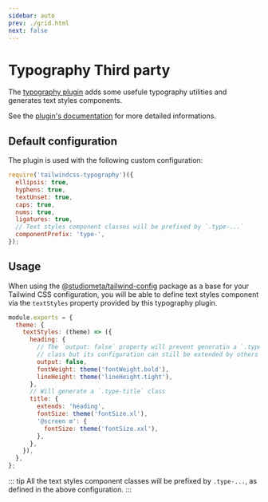 ```yaml
---
sidebar: auto
prev: ./grid.html
next: false
---
```


# Typography <Badge>Third party</Badge>

The [typography plugin](https://github.com/benface/tailwindcss-typography) adds some usefule typography utilities and generates text styles components.

See the [plugin's documentation](https://github.com/benface/tailwindcss-typography#readme) for more detailed informations.

## Default configuration

The plugin is used with the following custom configuration:

```js
require('tailwindcss-typography')({
  ellipsis: true,
  hyphens: true,
  textUnset: true,
  caps: true,
  nums: true,
  ligatures: true,
  // Text styles component classes will be prefixed by `.type-...`
  componentPrefix: 'type-',
});
```

## Usage

When using the [@studiometa/tailwind-config](https://github.com/studiometa/tailwind-config) package as a base for your Tailwind CSS configuration, you will be able to define text styles component via the `textStyles` property provided by this typography plugin.

```js
module.exports = {
  theme: {
    textStyles: (theme) => ({
      heading: {
        // The `output: false` property will prevent generatin a `.type-heading`
        // class but its configuration can still be extended by others
        output: false,
        fontWeight: theme('fontWeight.bold'),
        lineHeight: theme('lineHeight.tight'),
      },
      // Will generate a `.type-title` class
      title: {
        extends: 'heading',
        fontSize: theme('fontSize.xl'),
        '@screen m': {
          fontSize: theme('fontSize.xxl'),
        },
      },
    }),
  },
};
```

::: tip
All the text styles component classes will be prefixed by `.type-...`, as defined in the above configuration.
:::
